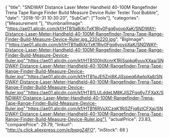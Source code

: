 {
	"title": "SNDWAY Distance Laser Meter Handheld 40-100M Rangefinder Trena Tape Range Finder Build Measure Device Ruler Tester Tool Bubble",
	"date": "2018-10-31 10:30:20",
	"SubCat": ["Tools"],
	"categories": ["Measurement "],
	"thumbnailImage": "https://ae01.alicdn.com/kf/HTB1IaBjXcTxK1Rjy0Fgq6yovpXaK/SNDWAY-Distance-Laser-Meter-Handheld-40-100M-Rangefinder-Trena-Tape-Range-Finder-Build-Measure-Device-Ruler.jpg_220x220.jpg",
	"BigImage": ["https://ae01.alicdn.com/kf/HTB1IaBjXcTxK1Rjy0Fgq6yovpXaK/SNDWAY-Distance-Laser-Meter-Handheld-40-100M-Rangefinder-Trena-Tape-Range-Finder-Build-Measure-Device-Ruler.jpg","https://ae01.alicdn.com/kf/HTB100hjXcnrK1RjSspkq6yuvXXaa/SNDWAY-Distance-Laser-Meter-Handheld-40-100M-Rangefinder-Trena-Tape-Range-Finder-Build-Measure-Device-Ruler.jpg","https://ae01.alicdn.com/kf/HTB1pJEfiZnI8KJjSspeq6AwIpXa8/SNDWAY-Distance-Laser-Meter-Handheld-40-100M-Rangefinder-Trena-Tape-Range-Finder-Build-Measure-Device-Ruler.jpg","https://ae01.alicdn.com/kf/HTB1LULddeLM8KJjSZFqq6y7.FXaX/SNDWAY-Distance-Laser-Meter-Handheld-40-100M-Rangefinder-Trena-Tape-Range-Finder-Build-Measure-Device-Ruler.jpg","https://ae01.alicdn.com/kf/HTB16RVsXCzqK1RjSZFjq6zlCFXaj/SNDWAY-Distance-Laser-Meter-Handheld-40-100M-Rangefinder-Trena-Tape-Range-Finder-Build-Measure-Device-Ruler.jpg"],
	"actualPrice": 23.83,
	"comparePrice": 29.79,
	"linkurl": "http://s.click.aliexpress.com/e/bxpgZ4FO",
	"inStock": 68
}
